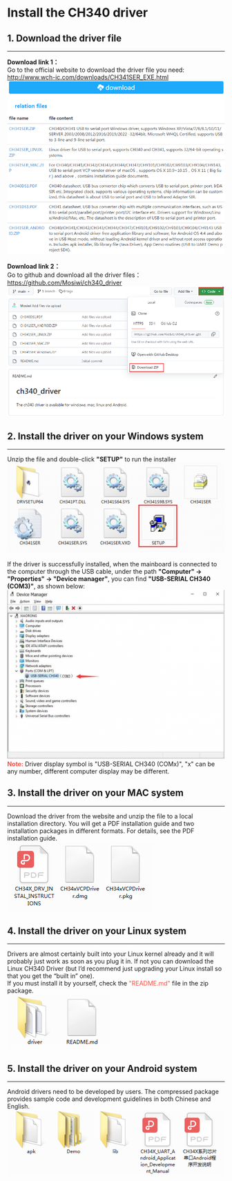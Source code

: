 # Install the CH340 driver
## 1. Download the driver file      
------------------------------
**Download link 1：**  
Go to the official website to download the driver file you need: <http://www.wch-ic.com/downloads/CH341SER_EXE.html>  
![Img](../../_static/common_resource/ch340_driver_img/1img.png)  

**Download link 2：**  
Go to github and download all the driver files：<https://github.com/Mosiwi/ch340_driver>
![Img](../../_static/common_resource/ch340_driver_img/2img.png)  

## 2. Install the driver on your Windows system     
-----------------------------------------------
Unzip the file and double-click **"SETUP"** to run the installer  
![Img](../../_static/common_resource/ch340_driver_img/3img.png)  

If the driver is successfully installed, when the mainboard is connected to the computer through the USB cable, under the path **"Computer" -> "Properties" -> "Device manager"**, you can find **"USB-SERIAL CH340 (COM3)"**, as shown below:  
![Img](../../_static/common_resource/ch340_driver_img/4img.png)  
<span style="color: rgb(255, 76, 65);">**Note:**</span> Driver display symbol is "USB-SERIAL CH340 (COMx)", "x" can be any number, different computer display may be different.  

## 3. Install the driver on your MAC system  
-------------------------------------------
Download the driver from the website and unzip the file to a local installation directory. You will get a PDF installation guide and two installation packages in different formats. For details, see the PDF installation guide.  
![Img](../../_static/common_resource/ch340_driver_img/5img.png)  


## 4. Install the driver on your Linux system    
---------------------------------------------
Drivers are almost certainly built into your Linux kernel already and it will probably just work as soon as you plug it in.  If not you can download the Linux CH340 Driver (but I’d recommend just upgrading your Linux install so that you get the  “built in” one).  
If you must install it by yourself, check the <span style="color: rgb(255, 76, 65);">"README\.md"</span> file in the zip package.  
![Img](../../_static/common_resource/ch340_driver_img/6img.png)  

## 5. Install the driver on your Android system     
-----------------------------------------------
Android drivers need to be developed by users. The compressed package provides sample code and development guidelines in both Chinese and English.  
![Img](../../_static/common_resource/ch340_driver_img/7img.png)  